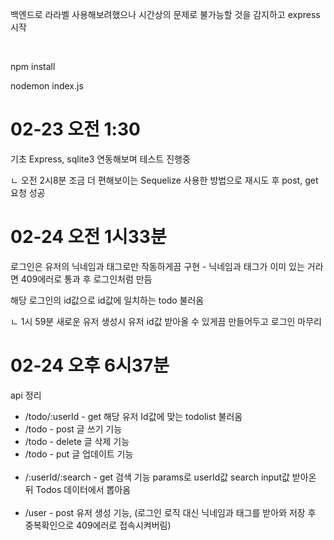 <p>백엔드로 라라벨 사용해보려했으나 시간상의 문제로 불가능할 것을 감지하고 express 시작</p>
<br/>
<p>npm install</p>
<p>nodemon index.js</p>

<h1>02-23 오전 1:30</h1>
<p> 기초 Express, sqlite3 연동해보며 테스트 진행중</p>
<p>ㄴ 오전 2시8분 조금 더 편해보이는 Sequelize 사용한 방법으로 재시도 후 post, get 요청 성공</p>

<h1>02-24 오전 1시33분</h1>
<p>로그인은 유저의 닉네임과 태그로만 작동하게끔 구현 - 닉네임과 태그가 이미 있는 거라면 409에러로 통과 후 로그인처럼 만듬</p>
<p>해당 로그인의 id값으로 id값에 일치하는 todo 불러옴</p>
<p>ㄴ 1시 59분 새로운 유저 생성시 유저 id값 받아올 수 있게끔 만들어두고 로그인 마무리</p>

<h1>02-24 오후 6시37분</h1>
<p>api 정리</p>
<ul>
  <li>/todo/:userId - get 해당 유저 Id값에 맞는 todolist 불러옴</li>
  <li>/todo - post 글 쓰기 기능</li>
  <li>/todo - delete 글 삭제 기능</li>
  <li>/todo - put 글 업데이트 기능</li>
<br/>
  <li>/:userId/:search - get 검색 기능 params로 userId값 search input값 받아온 뒤 Todos 데이터에서 뽑아옴</li>
<br/>
  <li>/user - post 유저 생성 기능, (로그인 로직 대신 닉네임과 태그를 받아와 저장 후 중복확인으로 409에러로 접속시켜버림)</li>
</ul>
